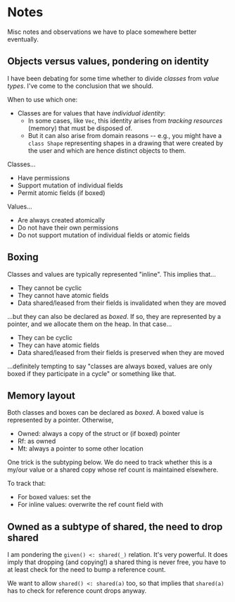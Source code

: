 # Notes

Misc notes and observations we have to place somewhere better eventually.

## Objects versus values, pondering on identity

I have been debating for some time whether to divide _classes_ from _value types_.
I've come to the conclusion that we should.

When to use which one:

- Classes are for values that have _individual identity_:
  - In some cases, like `Vec`, this identity arises from _tracking resources_ (memory) that must be disposed of.
  - But it can also arise from domain reasons -- e.g., you might have a `class Shape` representing shapes in a drawing that were created by the user and which are hence distinct objects to them.

Classes...

- Have permissions
- Support mutation of individual fields
- Permit atomic fields (if boxed)

Values...

- Are always created atomically
- Do not have their own permissions
- Do not support mutation of individual fields or atomic fields

## Boxing

Classes and values are typically represented "inline". This implies that...

- They cannot be cyclic
- They cannot have atomic fields
- Data shared/leased from their fields is invalidated when they are moved

...but they can also be declared as _boxed_. If so, they are represented by a pointer, and we allocate them on the heap. In that case...

- They can be cyclic
- They can have atomic fields
- Data shared/leased from their fields is preserved when they are moved

...definitely tempting to say "classes are always boxed, values are only boxed if they participate in a cycle" or something like that.

## Memory layout

Both classes and boxes can be declared as _boxed_. A boxed value is represented by a pointer. Otherwise,

- Owned: always a copy of the struct or (if boxed) pointer
- Rf: as owned
- Mt: always a pointer to some other location

One trick is the subtyping below. We do need to track whether this is a my/our value or a shared copy whose ref count is maintained elsewhere.

To track that:

- For boxed values: set the
- For inline values: overwrite the ref count field with

## Owned as a subtype of shared, the need to drop shared

I am pondering the `given() <: shared(_)` relation. It's very powerful.
It does imply that dropping (and copying!) a shared thing is never free,
you have to at least check for the need to bump a reference count.

We want to allow `shared() <: shared(a)` too, so that implies that `shared(a)`
has to check for reference count drops anyway.
